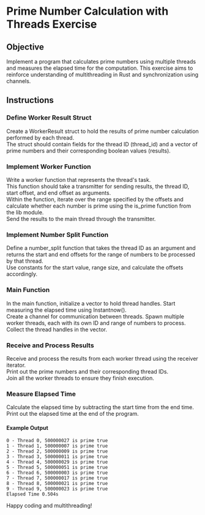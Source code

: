 # Prime Number Calculation with Threads Exercise

## Objective

Implement a program that calculates prime numbers using multiple threads and measures the elapsed time for the computation. This exercise aims to reinforce understanding of multithreading in Rust and synchronization using channels.

## Instructions

### Define Worker Result Struct

Create a WorkerResult struct to hold the results of prime number calculation performed by each thread.  
The struct should contain fields for the thread ID (thread_id) and a vector of prime numbers and their corresponding boolean values (results).

### Implement Worker Function

Write a worker function that represents the thread's task.  
This function should take a transmitter for sending results, the thread ID, start offset, and end offset as arguments.  
Within the function, iterate over the range specified by the offsets and calculate whether each number is prime using the is_prime function from the lib module.  
Send the results to the main thread through the transmitter.

### Implement Number Split Function

Define a number_split function that takes the thread ID as an argument and returns the start and end offsets for the range of numbers to be processed by that thread.  
Use constants for the start value, range size, and calculate the offsets accordingly.

### Main Function

In the main function, initialize a vector to hold thread handles. Start measuring the elapsed time using Instantnow().  
Create a channel for communication between threads. Spawn multiple worker threads, each with its own ID and range of numbers to process.  
Collect the thread handles in the vector.

### Receive and Process Results

Receive and process the results from each worker thread using the receiver iterator.  
Print out the prime numbers and their corresponding thread IDs.  
Join all the worker threads to ensure they finish execution.

### Measure Elapsed Time

Calculate the elapsed time by subtracting the start time from the end time.   
Print out the elapsed time at the end of the program.

#### Example Output

```
0 - Thread 0, 500000027 is prime true
1 - Thread 1, 500000007 is prime true
2 - Thread 2, 500000009 is prime true
3 - Thread 3, 500000011 is prime true
4 - Thread 4, 500000029 is prime true
5 - Thread 5, 500000051 is prime true
6 - Thread 6, 500000003 is prime true
7 - Thread 7, 500000017 is prime true
8 - Thread 8, 500000021 is prime true
9 - Thread 9, 500000023 is prime true
Elapsed Time 0.504s
```

Happy coding and multithreading!
